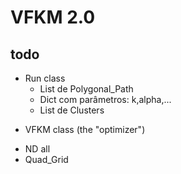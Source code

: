 # VFKM 2.0

## todo
- Run class  
  - List de Polygonal_Path
  - Dict com parâmetros: k,alpha,...
  - List de Clusters
* VFKM class (the "optimizer")
- ND all
- Quad_Grid
